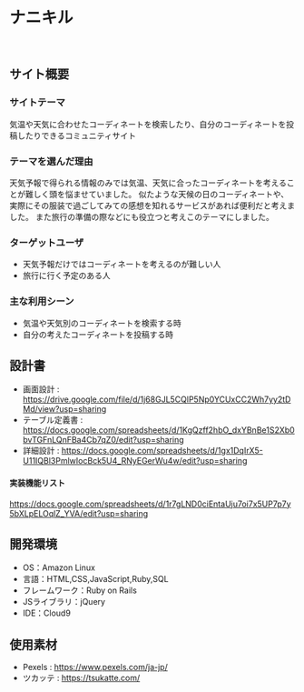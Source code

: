 # ナニキル
​
## サイト概要
### サイトテーマ
気温や天気に合わせたコーディネートを検索したり、自分のコーディネートを投稿したりできるコミュニティサイト
​
### テーマを選んだ理由
天気予報で得られる情報のみでは気温、天気に合ったコーディネートを考えることが難しく頭を悩ませていました。
似たような天候の日のコーディネートや、実際にその服装で過ごしてみての感想を知れるサービスがあれば便利だと考えました。
また旅行の準備の際などにも役立つと考えこのテーマにしました。
​
### ターゲットユーザ
- 天気予報だけではコーディネートを考えるのが難しい人
- 旅行に行く予定のある人
​
### 主な利用シーン
- 気温や天気別のコーディネートを検索する時
- 自分の考えたコーディネートを投稿する時
​
## 設計書
- 画面設計 : https://drive.google.com/file/d/1j68GJL5CQlP5Np0YCUxCC2Wh7yy2tDMd/view?usp=sharing
- テーブル定義書 : https://docs.google.com/spreadsheets/d/1KgQzff2hbO_dxYBnBe1S2Xb0bvTGFnLQnFBa4Cb7qZ0/edit?usp=sharing
- 詳細設計 : https://docs.google.com/spreadsheets/d/1gx1DqIrX5-U11IQBl3PmlwIocBck5U4_RNyEGerWu4w/edit?usp=sharing

#### 実装機能リスト
https://docs.google.com/spreadsheets/d/1r7gLND0ciEntaUju7oi7x5UP7p7y5bXLpELOqlZ_YVA/edit?usp=sharing

## 開発環境
- OS：Amazon Linux
- 言語：HTML,CSS,JavaScript,Ruby,SQL
- フレームワーク：Ruby on Rails
- JSライブラリ：jQuery
- IDE：Cloud9
​
## 使用素材
- Pexels : https://www.pexels.com/ja-jp/
- ツカッテ : https://tsukatte.com/